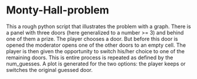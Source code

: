 # Monty-Hall-problem

This a rough  python script that illustrates the problem with a graph. 
There is a panel with three doors (here generalized to a number >= 3) and behind one of them a prize. The player chooses
a door. But before this door is opened the moderator opens one of the other doors to an empty cell.
The player is then given the opportunity to switch his/her choice to one of the remaining doors. This is entire process 
is repeated as defined by the num_guesses.  A plot is generated for the two options: the player keeps or  
switches the original guessed door.


